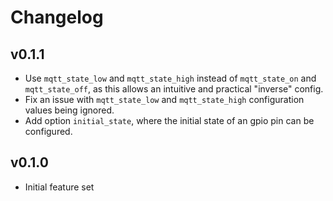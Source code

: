 # Changelog


## v0.1.1

- Use `mqtt_state_low` and `mqtt_state_high` instead of `mqtt_state_on` and `mqtt_state_off`, as this allows an intuitive and practical "inverse" config.
- Fix an issue with `mqtt_state_low` and `mqtt_state_high` configuration values being ignored.
- Add option `initial_state`, where the initial state of an gpio pin can be configured.


## v0.1.0

- Initial feature set
